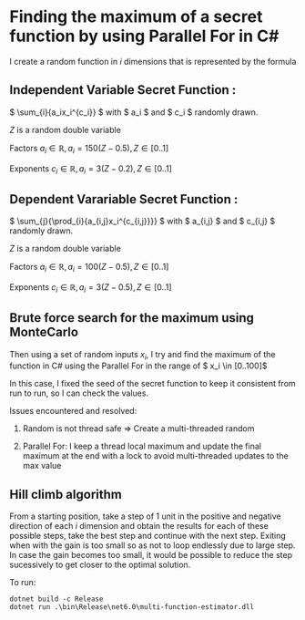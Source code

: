 # Finding the maximum of a secret function by using Parallel For in C#

I create a random function in $i$ dimensions that is represented by the formula

## Independent Variable Secret Function : 
$ \sum_{i}{a_ix_i^{c_i}} $
with $ a_i $ and $ c_i $ randomly drawn. 

$Z$ is a random double variable

Factors $a_i \in \mathbb{R}, a_i = 150(Z - 0.5), Z \in [0..1]$ 

Exponents $c_i \in \mathbb{R}, a_i = 3(Z - 0.2), Z \in [0..1]$

## Dependent Varariable Secret Function : 

$ \sum_{j}{\prod_{i}{a_{i,j}x_i^{c_{i,j}}}} $
with $ a_{i,j} $ and $ c_{i,j} $ randomly drawn. 

$Z$ is a random double variable

Factors $a_i \in \mathbb{R}, a_i = 100(Z - 0.5), Z \in [0..1]$ 

Exponents $c_i \in \mathbb{R}, a_i = 3(Z - 0.5), Z \in [0..1]$

## Brute force search for the maximum using MonteCarlo 

Then using a set of random inputs $x_i$, I try and find the maximum of the function in C# using the Parallel For in the range of $ x_i \in [0..100]$

In this case, I fixed the seed of the secret function to keep it consistent from run to run, so I can check the values. 

Issues encountered and resolved:

1) Random is not thread safe => Create a multi-threaded random

2) Parallel For: I keep a thread local maximum and update the final maximum at the end with a lock to avoid multi-threaded updates to the max value

## Hill climb algorithm 

From a starting position, take a step of 1 unit in the positive and negative direction of each $i$ dimension and obtain the results for each of these possible steps, take the best step and continue with the next step. Exiting when with the gain is too small so as not to loop endlessly due to large step. In case the gain becomes too small, it would be possible to reduce the step sucessively to get closer to the optimal solution. 


To run: 
```
dotnet build -c Release
dotnet run .\bin\Release\net6.0\multi-function-estimator.dll
```
